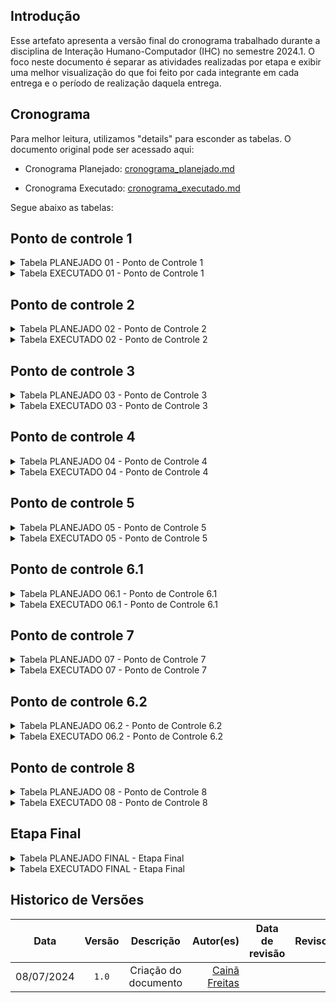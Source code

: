 ## Introdução

Esse artefato apresenta a versão final do cronograma trabalhado durante a disciplina de Interação Humano-Computador (IHC) no semestre 2024.1. O foco neste documento é separar as atividades realizadas por etapa e exibir uma melhor visualização do que foi feito por cada integrante em cada entrega e o período de realização daquela entrega.

## Cronograma

Para melhor leitura, utilizamos "details" para esconder as tabelas. O documento original pode ser acessado aqui:

- Cronograma Planejado: [cronograma_planejado.md](../planejamento/cronograma_planejado.md)

- Cronograma Executado: [cronograma_executado.md](../planejamento/cronograma_executado.md)

Segue abaixo as tabelas:

## Ponto de controle 1

<details>

<summary> Tabela PLANEJADO 01 - Ponto de Controle 1 </summary>

 

| Atividade                 | Período de desenvolvimento |                            Responsável                            | Revisão  |          Revisores          |
| ------------------------------------------ | :-----------------------------------------: | :--------------------------------------------------------------------------------: | :-----------------------: | :------------------------------------------: |
| Planejamento do Projeto - Cronograma       |        02/04/2024 - 04/04/2024/2024         |                    [Pedro Lucas](https://github.com/lucasdray)                     |        04/04/2024         | [Lucas Meireles](https://github.com/Katuner) |
| Heatmap de disponibilidade dos integrantes |                 20/03/2024                  |                    [Pedro Lucas](https://github.com/lucasdray)                     |        02/04/2024         |     [Joyce](https://github.com/joycejdm)     |
| Sites Avaliados                            |           21/03/2024 - 29/03/2024           |    [Augusto](https://github.com/Augcamp) , [Cainã](https://github.com/freitasc)    |        29/03/2024         | [Pedro Lucas](https://github.com/lucasdray)  |
| Criação do Git Pages                       |                 27/03/2024                  |                    [Pedro Lucas](https://github.com/lucasdray)                     |        30/03/2024         |    [Augusto](https://github.com/Augcamp)     |
| Seleção do site                            |           02/04/2024 - 05/04/2024           |                    [Lucas Heler](https://github.com/Akaeboshi)                     |        05/04/2024         |     [Joyce](https://github.com/joycejdm)     |
| Ferramentas do projeto                     |           02/04/2024 - 05/04/2024           |                    [Lucas Meireles](https://github.com/Katuner)                    |        05/04/2024         | [Pedro Lucas](https://github.com/lucasdray)  |
| Processos de Design                        |           02/04/2024 - 05/04/2024           | [Lucas Meireles](https://github.com/Katuner), [Cainã](https://github.com/freitasc) |        05/04/2024         |    [Augusto](https://github.com/Augcamp)     |
| Atualização Git Pages                      |           05/04/2024 - 06/04/2024           |                    [Pedro Lucas](https://github.com/lucasdray)                     |        06/04/2024         |     [Cainã](https://github.com/freitasc)     |
| Gravação da apresentação                   |                 06/04/2024                  |                    [Lucas Heler](https://github.com/Akaeboshi)                     |        06/04/2024         |     [Cainã](https://github.com/freitasc)     |
| Edição da Gravação                         |           06/04/2024 - 07/04/2024           |                        [Joyce](https://github.com/joycejdm)                        |  06/04/2024 - 07/04/2024  | [Lucas Meireles](https://github.com/Katuner) |
| Cronograma Executado                       |                 06/04/2024                  |                    [Pedro Lucas](https://github.com/lucasdray)                     |        06/04/2024         | [Lucas Meireles](https://github.com/Katuner) |

Fonte: DOURADO, Pedro Lucas. 2024.



</details>

<details>

<summary> Tabela EXECUTADO 01 - Ponto de Controle 1 </summary>



| Atividade         | Período de desenvolvimento |                                                                                       Responsável                                                                                       | Revisão  |                                               Revisores                                               |
| ------------------------------------------ | :--------------------------------------------------: | :---------------------------------------------------------------------------------------------------------------------------------------------------------------------------------------------------------------: | :--------------------------------: | :-----------------------------------------------------------------------------------------------------------------------------: |
| Planejamento do Projeto - Cronograma       |               02/04/2024 - 04/04/2024               |                                                                                     [Pedro Lucas](https://github.com/lucasdray)                                                                                     |             07/04/2024             |                                            [Lucas Meireles](https://github.com/Katuner)                                            |
| Heatmap de disponibilidade dos integrantes |                      20/03/2024                      |                                                                                     [Pedro Lucas](https://github.com/lucasdray)                                                                                     |             07/04/2024             |                     [Augusto Duarte](https://github.com/Augcamp), [Cainã Valença](https://github.com/freitasc)                     |
| Sites Avaliados                            |                      05/04/2024                      |                                                                                     [Augusto Duarte](https://github.com/Augcamp)                                                                                     |             05/04/2024             |                                            [Pedro Lucas](https://github.com/lucasdray)                                            |
| Criação do Git Pages                     |                      27/03/2024                      |                                                                                     [Pedro Lucas](https://github.com/lucasdray)                                                                                     |             07/05/2024             |                                            [Augusto Duarte](https://github.com/Augcamp)                                            |
| Seleção do site                          |                      02/04/2024                      |                                                                                     [Lucas Heler](https://github.com/Akaeboshi)                                                                                     |             07/04/2024             |                                            [Pedro Lucas](https://github.com/lucasdray)                                            |
| Ferramentas do projeto                     |                      05/04/2024                      |                                                                                     [Lucas Meireles](https://github.com/Katuner)                                                                                     |             05/04/2024             |                                            [Pedro Lucas](https://github.com/lucasdray)                                            |
| Processos de Design                        |                      07/04/2024                      |                                                                                     [Lucas Meireles](https://github.com/Katuner)                                                                                     |             05/04/2024             |                                            [Lucas Heler](https://github.com/Akaeboshi)                                            |
| Atualização Git Pages                    |               27/03/2024 - 07/04/2024               |                                           [Augusto Duarte](https://github.com/Augcamp),[Lucas Meireles](https://github.com/Katuner),[Pedro Lucas](https://github.com/lucasdray)                                           |       05/04/2024, 07/04/2024       |                      [Pedro Lucas](https://github.com/lucasdray), [Cainã Valença](https://github.com/freitasc)                      |
| Gravação da apresentação               |                      07/04/2024                      | [Augusto Duarte](https://github.com/Augcamp), [Cainã Valença](https://github.com/freitasc), [Joyce Dionizio](https://github.com/jdm), [Lucas Heler](https://github.com/Akaeboshi), [Pedro Lucas](https://github.com/lucasdray) |             07/04/2024             |                                              [Joyce Dionizio](https://github.com/jdm)                                              |
| Edição da Gravação                     |                      07/04/2024                      |                                                                 [Joyce Dionizio](https://github.com/jdm), [Lucas Meireles](https://github.com/Katuner)                                                                 |             08/04/2024             |                                            [Lucas Meireles](https://github.com/Katuner)                                            |
| Cronograma Executado                       |               04/04/2024 - 07/04/2024               |                                                               [Pedro Lucas](https://github.com/lucasdray), [Cainã Valença](https://github.com/freitasc)                                                               |             07/04/2024             | [Augusto Duarte](https://github.com/Augcamp), [Joyce Dionizio](https://github.com/joycejdm), [Pedro Lucas](https://github.com/lucasdray) |

Fonte: DOURADO, Pedro Lucas. 2024.



</details>

## Ponto de controle 2

<details>

<summary> Tabela PLANEJADO 02 - Ponto de Controle 2 </summary>



| Atividade                      | Período de desenvolvimento |                                Responsável                                | Revisão  |          Revisores          |
| ----------------------------------------------- | :-----------------------------------------: | :----------------------------------------------------------------------------------------: | :-----------------------: | :------------------------------------------: |
| Correção dos artefatos Ponto de Controle 1      |           09/04/2024 - 10/04/2024           |                        [Pedro Lucas](https://github.com/lucasdray)                         |        10/04/2024         | [Lucas Meireles](https://github.com/Katuner) |
| Criação do perfil do Usuário                    |           11/04/2024 - 06/05/2024           |     [Joyce](https://github.com/joycejdm) e [Pedro Lucas](https://github.com/lucasdray)     |        06/05/2024         | [Lucas Heler](https://github.com/Akaeboshi)  |
| Aspectos Éticos de Pesquisas Envolvendo Pessoas |           11/04/2024 - 06/05/2024           | [Lucas Meireles](https://github.com/Katuner) e [Lucas Heler](https://github.com/Akaeboshi) |        06/05/2024         |     [Cainã](https://github.com/freitasc)     |
| Análise de Tarefas                              |           11/04/2024 - 06/05/2024           |        [Augusto](https://github.com/Augcamp) e [Cainã](https://github.com/freitasc)        |        06/05/2024         |     [Joyce](https://github.com/joycejdm)     |
| Atualização Gitpages                            |           18/04/2024 - 06/05/2024           |                        [Pedro Lucas](https://github.com/lucasdray)                         |        06/05/2024         |    [Augusto](https://github.com/Augcamp)     |
| Gravação da apresentação                        |           20/04/2024 - 06/05/2024           |                        [Lucas Heler](https://github.com/Akaeboshi)                         |        06/05/2024         | [Pedro Lucas](https://github.com/lucasdray)  |
| Edição da gravação                              |           05/05/2024 - 06/05/2024           |                            [Joyce](https://github.com/joycejdm)                            |        06/05/2024         |    [Augusto](https://github.com/Augcamp)     |
| Cronograma Executado                            |                 06/05/2024                  |                        [Pedro Lucas](https://github.com/lucasdray)                         |        06/05/2024         | [Lucas Heler](https://github.com/Akaeboshi)  |


Fonte: DOURADO, Pedro Lucas. 2024.



</details>

<details>

<summary> Tabela EXECUTADO 02 - Ponto de Controle 2 </summary>



| Atividade              | Período de desenvolvimento |                                                                                                           Responsável                                                                                                           | Revisão  |                                                                                       Revisores                                                                                       |
| ------------------------------------------------ | :--------------------------------------------------: | :--------------------------------------------------------------------------------------------------------------------------------------------------------------------------------------------------------------------------------------------------------: | :--------------------------------: | :------------------------------------------------------------------------------------------------------------------------------------------------------------------------------------------------------------: |
| Correção dos artefatos Ponto de Controle 1     |               09/04/2024 - 10/04/2024               |                                                                                        [Pedro Lucas](https://github.com/lucasdray), [Joyce](https://github.com/joycejdm)                                                                                        |             06/05/2024             |                                                                                   [Lucas Meireles](https://github.com/Katuner)                                                                                   |
| Criação do perfil do Usuário                  |               20/04/2024 - 06/05/2024               |                                                                                        [Joyce](https://github.com/joycejdm)  [Pedro Lucas](https://github.com/lucasdray)                                                                                        |             06/05/2024             |                                                                  [Augusto](https://github.com/Augcamp), [Pedro Lucas](https://github.com/lucasdray)                                                                  |
| Criação das personas                           |                      06/05/2024                      |                      [Augusto](https://github.com/Augcamp), [Cainã Valença](https://github.com/freitasc), [Joyce Dionizio](https://github.com/joycejdm), [Lucas Meireles](https://github.com/Katuner), [Pedro Lucas](https://github.com/lucasdray)                      |             06/05/2024             |                                                                                    [Pedro Lucas](https://github.com/lucasdray)                                                                                    |
| Criação dos cenários                          |                      06/05/2024                      |                     [Augusto](https://github.com/Augcamp), [Cainã Valença](https://github.com/freitasc), [Joyce Dionizio](https://github.com/joycejdm),  [Lucas Meireles](https://github.com/Katuner), [Pedro Lucas](https://github.com/lucasdray)                     |             06/05/2024             |                                                                  [Augusto](https://github.com/Augcamp), [Pedro Lucas](https://github.com/lucasdray)                                                                  |
| Aspectos Éticos de Pesquisas Envolvendo Pessoas |                      06/05/2024                      |                                                                                    [Lucas Meireles](https://github.com/Katuner) e [Lucas Heler](https://github.com/Akaeboshi)                                                                                    |             06/05/2024             |                                                             [Cainã Valença](https://github.com/freitasc), [Pedro Lucas](https://github.com/lucasdray)                                                             |
| Análise de Tarefas                              |                      06/05/2024                      | [Augusto](https://github.com/Augcamp), [Cainã Valença](https://github.com/freitasc), [Joyce Dionizio](https://github.com/joycejdm), [Lucas Heler](https://github.com/Akaeboshi), [Lucas Meireles](https://github.com/Katuner), [Pedro Lucas](https://github.com/lucasdray) |             06/05/2024             |                                         [Lucas Heler](https://github.com/Akaeboshi), [Lucas Meireles](https://github.com/Katuner), [Pedro Lucas](https://github.com/lucasdray)                                         |
| Atualização Gitpages                           |                      06/05/2024                      | [Augusto](https://github.com/Augcamp), [Cainã Valença](https://github.com/freitasc), [Joyce Dionizio](https://github.com/joycejdm), [Lucas Heler](https://github.com/Akaeboshi), [Lucas Meireles](https://github.com/Katuner), [Pedro Lucas](https://github.com/lucasdray) |             06/05/2024             | [Augusto](https://github.com/Augcamp), [Cainã Valença](https://github.com/freitasc), [Lucas Heler](https://github.com/Akaeboshi), [Lucas Meireles](https://github.com/Katuner), [Pedro Lucas](https://github.com/lucasdray) |
| Gravação da apresentação                     |                      06/05/2024                      | [Augusto](https://github.com/Augcamp), [Cainã Valença](https://github.com/freitasc), [Joyce Dionizio](https://github.com/joycejdm), [Lucas Heler](https://github.com/Akaeboshi), [Lucas Meireles](https://github.com/Katuner), [Pedro Lucas](https://github.com/lucasdray) |             06/05/2024             |                                         [Lucas Heler](https://github.com/Akaeboshi), [Lucas Meireles](https://github.com/Katuner), [Pedro Lucas](https://github.com/lucasdray)                                         |
| Cronograma Executado                             |                      06/05/2024                      |                                                                                    [Pedro Lucas](https://github.com/lucasdray), [Lucas Meireles](https://github.com/Katuner)                                                                                    |             06/05/2024             |                                                                                    [Pedro Lucas](https://github.com/lucasdray)                                                                                    |

Fonte: DOURADO, Pedro Lucas. 2024.



</details>

## Ponto de controle 3

<details>

<summary> Tabela PLANEJADO 03 - Ponto de Controle 3 </summary>



| Atividade                   | Período de desenvolvimento |                                                                                                  Responsável                                                                                                  | Revisão  |          Revisores          |
| -------------------------------------------- | :-----------------------------------------: | :----------------------------------------------------------------------------------------------------------------------------------------------------------------------------------------------------------------------------: | :-----------------------: | :------------------------------------------: |
| Correção dos artefatos Ponto de Controle 2   |           07/05/2024 - 08/05/2024           |                                                                                          [Pedro Lucas](https://github.com/lucasdray)                                                                                           |        08/05/2024         |    [Augusto](https://github.com/Augcamp)     |
| Princípios Gerais de Projeto                 |           07/05/2024 - 10/05/2024           |                                                                       [Joyce](https://github.com/joycejdm) e [Pedro Lucas](https://github.com/lucasdray)                                                                       |        11/05/2024         | [Lucas Meireles](https://github.com/Katuner) |
| Metas de usabilidade                         |           07/05/2024 - 10/05/2024           |                                                                   [Lucas Meireles](https://github.com/Katuner) e [Lucas Heler](https://github.com/Akaeboshi)                                                                   |        11/05/2024         |     [Cainã](https://github.com/freitasc)     |
| Guia de Estilo                               |           07/05/2024 - 10/05/2024           |                                                                          [Augusto](https://github.com/Augcamp) e [Cainã](https://github.com/freitasc)                                                                          |        11/05/2024         |     [Joyce](https://github.com/joycejdm)     |
| Características da plataforma para o projeto |           07/05/2024 - 10/05/2024           |                                                                          [Augusto](https://github.com/Augcamp) e [Cainã](https://github.com/freitasc)                                                                          |        11/05/2024         | [Pedro Lucas](https://github.com/lucasdray)  |
| Atualização Gitpages                         |           07/05/2024 - 10/05/2024           | [Augusto Duarte](https://github.com/Augcamp), [Cainã Valença](https://github.com/freitasc), [Joyce Dionizio](https://github.com/jdm), [Lucas Heler](https://github.com/Akaeboshi), [Pedro Lucas](https://github.com/lucasdray) |        11/05/2024         | [Lucas Heler](https://github.com/Akaeboshi)  |
| Gravação da apresentação                     |                 11/05/2024                  | [Augusto Duarte](https://github.com/Augcamp), [Cainã Valença](https://github.com/freitasc), [Joyce Dionizio](https://github.com/jdm), [Lucas Heler](https://github.com/Akaeboshi), [Pedro Lucas](https://github.com/lucasdray) |        11/05/2024         |    [Augusto](https://github.com/Augcamp)     |
| Edição da gravação                           |           11/05/2024 - 12/05/2024           |                                                                                              [Joyce](https://github.com/joycejdm)                                                                                              |        12/05/2024         | [Lucas Meireles](https://github.com/Katuner) |
| Cronograma Executado                         |                 11/05/2024                  |                                                                                          [Pedro Lucas](https://github.com/lucasdray)                                                                                           |        11/05/2024         |     [Joyce](https://github.com/joycejdm)     |

Fonte: DOURADO, Pedro Lucas. 2024.



</details>

<details>

<summary> Tabela EXECUTADO 03 - Ponto de Controle 3 </summary>



| Atividade           | Período de desenvolvimento |                                                                                                           Responsável                                                                                                           | Revisão  |                                                                                                             Revisores                                                                                                             |
| --------------------------------------------- | :--------------------------------------------------: | :--------------------------------------------------------------------------------------------------------------------------------------------------------------------------------------------------------------------------------------------------------: | :--------------------------------: | :--------------------------------------------------------------------------------------------------------------------------------------------------------------------------------------------------------------------------------------------------------: |
| Correção dos artefatos Ponto de Controle 2  |               09/05/2024 - 11/05/2024               |                                                                                      [Lucas Meireles](https://github.com/Katuner) e  [Cainã](https://github.com/freitasc)                                                                                      |             13/05/2024             |                                                                                                          [Pedro Lucas](https://github.com/lucasdray)                                                                                                          |
| Princípios Gerais de Projeto                 |                      11/05/2024                      |                                                                                                         [Lucas Meireles](https://github.com/Katuner)                                                                                                         |             13/05/2024             |                                                                                                             [Augusto](https://github.com/Augcamp)                                                                                                             |
| Metas de usabilidade                          |                      11/05/2024                      |                                                                                       [Lucas Meireles](https://github.com/Katuner) e [Joyce](https://github.com/joycejdm)                                                                                       |             13/05/2024             |                                                                                                             [Augusto](https://github.com/Augcamp)                                                                                                             |
| Guia de Estilo                                |               10/05/2024 - 12/05/2024               |                                                                                    [Lucas Heler](https://github.com/Akaeboshi)  e [Pedro Lucas](https://github.com/lucasdray)                                                                                    |             12/05/2024             |                                                                                                          [Pedro Lucas](https://github.com/lucasdray)                                                                                                          |
| Características da plataforma para o projeto |                      13/05/2024                      |                                                                                                             [Cainã](https://github.com/freitasc)                                                                                                             |             13/05/2024             | [Augusto](https://github.com/Augcamp), [Cainã Valença](https://github.com/freitasc), [Joyce Dionizio](https://github.com/joycejdm), [Lucas Heler](https://github.com/Akaeboshi), [Lucas Meireles](https://github.com/Katuner), [Pedro Lucas](https://github.com/lucasdray) |
| Atualização Gitpages                        |               09/05/2024 - 13/05/2024               | [Augusto](https://github.com/Augcamp), [Cainã Valença](https://github.com/freitasc), [Joyce Dionizio](https://github.com/joycejdm), [Lucas Heler](https://github.com/Akaeboshi), [Lucas Meireles](https://github.com/Katuner), [Pedro Lucas](https://github.com/lucasdray) |      11/05/2024 - 13/05/2024      |                                                                                       [Augusto](https://github.com/Augcamp),  [Pedro Lucas](https://github.com/lucasdray)                                                                                       |
| Gravação da apresentação                  |                      13/05/2024                      |                       [Augusto](https://github.com/Augcamp), [Cainã Valença](https://github.com/freitasc), [Lucas Heler](https://github.com/Akaeboshi), [Lucas Meireles](https://github.com/Katuner), [Pedro Lucas](https://github.com/lucasdray)                       |             13/05/2024             |                       [Augusto](https://github.com/Augcamp), [Cainã Valença](https://github.com/freitasc), [Lucas Heler](https://github.com/Akaeboshi), [Lucas Meireles](https://github.com/Katuner), [Pedro Lucas](https://github.com/lucasdray)                       |
| Cronograma Executado                          |               09/05/2024 - 13/05/2024               |                                                                                    [Lucas Meireles](https://github.com/Katuner), [Pedro Lucas](https://github.com/lucasdray)                                                                                    |      12/05/2024 - 13/05/2024      |                                                                                                          [Pedro Lucas](https://github.com/lucasdray)                                                                                                          |

Fonte: MEIRELES, Lucas Oliveira. 2024.



</details>

## Ponto de controle 4

<details>

<summary> Tabela PLANEJADO 04 - Ponto de Controle 4 </summary>



| Atividade                                              | Período de desenvolvimento |                                                                                                  Responsável                                                                                                  | Revisão  |          Revisores          |
| ----------------------------------------------------------------------- | :-----------------------------------------: | :----------------------------------------------------------------------------------------------------------------------------------------------------------------------------------------------------------------------------: | :-----------------------: | :------------------------------------------: |
| Correção dos artefatos Ponto de Controle 3                              |           14/05/2024 - 15/05/2024           |                                                                                          [Pedro Lucas](https://github.com/lucasdray)                                                                                           |        15/05/2024         |     [Cainã](https://github.com/freitasc)     |
| Planejamento da Avaliação do Storyboard e Análise de tarefas            |          15/05/2024   - 20/05/2024          |                                                                   [Lucas Meireles](https://github.com/Katuner), [Lucas Heler](https://github.com/Akaeboshi)                                                                    |        20/05/2024         |     [Joyce](https://github.com/joycejdm)     |
| Planejamento do relato dos resultados da avaliação do Storyboard        |          15/05/2024   - 20/05/2024          |                                                                          [Augusto](https://github.com/Augcamp), [Joyce](https://github.com/joycejdm)                                                                           |        20/05/2024         | [Pedro Lucas](https://github.com/lucasdray)  |
| Planejamento do relato dos resultados da avaliação do Análise de tarefa |          15/05/2024   - 20/05/2024          |                                                                       [Pedro Lucas](https://github.com/lucasdray), [Cainã](https://github.com/freitasc)                                                                        |        20/05/2024         | [Lucas Heler](https://github.com/Akaeboshi)  |
| Atualização Gitpages                                                    |           14/05/2024 - 20/05/2024           | [Augusto Duarte](https://github.com/Augcamp), [Cainã Valença](https://github.com/freitasc), [Joyce Dionizio](https://github.com/jdm), [Lucas Heler](https://github.com/Akaeboshi), [Pedro Lucas](https://github.com/lucasdray) |        20/05/2024         |     [Cainã](https://github.com/freitasc)     |
| Gravação da apresentação                                                |          20/05/2024  - 21/05/2024           | [Augusto Duarte](https://github.com/Augcamp), [Cainã Valença](https://github.com/freitasc), [Joyce Dionizio](https://github.com/jdm), [Lucas Heler](https://github.com/Akaeboshi), [Pedro Lucas](https://github.com/lucasdray) |        21/05/2024         |    [Augusto](https://github.com/Augcamp)     |
| Edição da gravação                                                      |           20/05/2024 - 21/05/2024           |                                                                                              [Joyce](https://github.com/joycejdm)                                                                                              |        21/05/2024         | [Lucas Meireles](https://github.com/Katuner) |
| Cronograma Executado                                                    |                 20/05/2024                  |                                                                                          [Pedro Lucas](https://github.com/lucasdray)                                                                                           |        20/05/2024         |    [Augusto](https://github.com/Augcamp)     |

Fonte: DOURADO, Pedro Lucas. 2024.



</details>

<details>

<summary> Tabela EXECUTADO 04 - Ponto de Controle 4 </summary>



| Atividade                                         | Período de desenvolvimento |                                                                  Responsável                                                                  | Revisão  |    Revisores    |
| -------------------------------------------------------------------------- | :--------------------------------------------------: | :---------------------------------------------------------------------------------------------------------------------------------------------------------------------: | :--------------------------------: | :---------------------------------------: |
| Planejamento da Avaliação do Storyboard e Análise de tarefas            |                      22/05/2024                      |                                                                [Lucas Meireles](https://github.com/Katuner)                                                                |             22/05/2024             |     [Joyce](https://github.com/joycejdm)     |
| Planejamento do relato dos resultados da avaliação do Storyboard         |                      22/05/2024                      |                                                                [Lucas Meireles](https://github.com/Katuner)                                                                |             22/05/2024             |    [Cainã](https://github.com/freitasc)    |
| Planejamento do relato dos resultados da avaliação do Análise de tarefa |                      22/05/2024                      |                                                                   [Cainã](https://github.com/freitasc)                                                                   |             22/05/2024             | [Lucas Meireles](https://github.com/Katuner) |
| Atualização Gitpages                                                     |               14/05/2024 - 22/05/2024               | [Augusto Duarte](https://github.com/Augcamp), [Cainã Valença](https://github.com/freitasc), [Joyce Dionizio](https://github.com/jdm), [Lucas Heler](https://github.com/Akaeboshi) |             22/05/2024             |    [Cainã](https://github.com/freitasc)    |
| Gravação da apresentação                                               |                      22/05/2024                      | [Augusto Duarte](https://github.com/Augcamp), [Cainã Valença](https://github.com/freitasc), [Joyce Dionizio](https://github.com/jdm), [Lucas Heler](https://github.com/Akaeboshi) |             22/05/2024             |    [Augusto](https://github.com/Augcamp)    |
| Edição da gravação                                                     |                      22/05/2024                      |                                                                    [Joyce](https://github.com/joycejdm)                                                                    |             22/05/2024             | [Lucas Meireles](https://github.com/Katuner) |
| Cronograma Executado                                                       |                      22/05/2024                      |                                                                   [Cainã](https://github.com/freitasc)                                                                   |             22/05/2024             |    [Augusto](https://github.com/Augcamp)    |

Fonte: FREITAS, Cainã. 2024.



</details>

## Ponto de controle 5

<details>

<summary> Tabela PLANEJADO 05 - Ponto de Controle 5 </summary>



| Atividade                                               | Período de desenvolvimento |                                                                                                  Responsável                                                                                                  | Revisão  |          Revisores          |
| ------------------------------------------------------------------------ | :-----------------------------------------: | :----------------------------------------------------------------------------------------------------------------------------------------------------------------------------------------------------------------------------: | :-----------------------: | :------------------------------------------: |
| Correção dos artefatos Ponto de Controle 4                               |           23/05/2024 - 24/05/2024           |                                                                                          [Pedro Lucas](https://github.com/lucasdray)                                                                                           |        24/05/2024         | [Lucas Meireles](https://github.com/Katuner) |
| Relato dos resultados do Story Board e da Análise de tarefas,            |           24/05/2024 - 31/05/2024           |                                                                       [Pedro Lucas](https://github.com/lucasdray), [Joyce](https://github.com/joycejdm)                                                                        |        31/05/2024         | [Lucas Heler](https://github.com/Akaeboshi)  |
| Planejamento da Avaliação do Protótipo de Papel                          |           24/05/2024 - 31/05/2024           |                                                                   [Lucas Heler](https://github.com/Akaeboshi), [Lucas Meireles](https://github.com/Katuner)                                                                    |        31/05/2024         |     [Cainã](https://github.com/freitasc)     |
| Planejamento do relato dos resultados da avaliação do Protótipo de Papel |           24/05/2024 - 31/05/2024           |                                                                          [Augusto](https://github.com/Augcamp), [Cainã](https://github.com/freitasc)                                                                           |        31/05/2024         |     [Joyce](https://github.com/joycejdm)     |
| Atualização Gitpages                                                     |           23/05/2024 - 31/05/2024           | [Augusto Duarte](https://github.com/Augcamp), [Cainã Valença](https://github.com/freitasc), [Joyce Dionizio](https://github.com/jdm), [Lucas Heler](https://github.com/Akaeboshi), [Pedro Lucas](https://github.com/lucasdray) |        31/05/2024         | [Lucas Meireles](https://github.com/Katuner) |
| Gravação da apresentação                                                 |                 01/06/2024                  | [Augusto Duarte](https://github.com/Augcamp), [Cainã Valença](https://github.com/freitasc), [Joyce Dionizio](https://github.com/jdm), [Lucas Heler](https://github.com/Akaeboshi), [Pedro Lucas](https://github.com/lucasdray) |        31/05/2024         | [Pedro Lucas](https://github.com/lucasdray)  |
| Edição da gravação                                                       |          01/06/2024  - 02/06/2024           |                                                                                              [Joyce](https://github.com/joycejdm)                                                                                              |        02/06/2024         | [Lucas Heler](https://github.com/Akaeboshi)  |
| Cronograma Executado                                                     |                 01/06/2024                  |                                                                                          [Pedro Lucas](https://github.com/lucasdray)                                                                                           |        01/06/2024         |     [Cainã](https://github.com/freitasc)     |

Fonte: DOURADO, Pedro Lucas. 2024.



</details>

<details>

<summary> Tabela EXECUTADO 05 - Ponto de Controle 5 </summary>



| Atividade                           | Período de desenvolvimento |                                                                                      Responsável                                                                                      | Revisão  |    Revisores    |
| ------------------------------------------------------------ | :--------------------------------------------------: | :--------------------------------------------------------------------------------------------------------------------------------------------------------------------------------------------------------------: | :--------------------------------: | :---------------------------------------: |
| Correção dos artefatos Ponto de Controle 3                 |                      03/06/2024                      |                                                                                     [Pedro Lucas](https://github.com/lucasdray)                                                                                     |             03/06/2024             | [Lucas Meireles](https://github.com/Katuner) |
| Planejamento da Avaliação de Protótipo de Papel           |              03/06/2024   - 03/06/2024              |                                                              [Lucas Meireles](https://github.com/Katuner), [Cainã Valença](https://github.com/freitasc)                                                              |                                    | [Lucas Meireles](https://github.com/Katuner) |
| Planejamento do relato dos resultados do Protótipo de Papel |               03/06/2024  - 03/06/2024               |                                                                                   [Cainã Valença](https://github.com/freitasc)                                                                                   |             03/06/2024             | [Lucas Meireles](https://github.com/Katuner) |
| Relato dos resultados da avaliação do Storyboard           |               03/06/2024 - 03/06/2024               |                                                            [Lucas Meireles](https://github.com/Katuner)  e  [Cainã Valença](https://github.com/freitasc)                                                            |                                    |                                          |
| Relato dos resultados da avaliação da Análise de tarefa   |               03/06/2024 - 03/06/2024               |                                                                                   [Cainã Valença](https://github.com/freitasc)                                                                                   |                                    |                                          |
| Atualização Gitpages                                       |               03/06/2024 - 03/06/2024               |                                                                                                                                                                                                                  |                                    |                                          |
| Gravação da apresentação                                 |                      03/06/2024                      | [Augusto](https://github.com/Augcamp), [Cainã Valença](https://github.com/freitasc), [Joyce Dionizio](https://github.com/joycejdm), [Lucas Meireles](https://github.com/Katuner), [Pedro Lucas](https://github.com/lucasdray) |                                    |                                          |
| Cronograma Executado                                         |                      03/06/2024                      |                                                              [Pedro Lucas](https://github.com/lucasdray) e   [Lucas Meireles](https://github.com/Katuner)                                                              |                                    |                                          |

Fonte: DOURADO, Pedro Lucas. 2024.



</details>

## Ponto de controle 6.1

<details>

<summary> Tabela PLANEJADO 06.1 - Ponto de Controle 6.1 </summary>



| Atividade                 | Período de desenvolvimento |                                                                                                  Responsável                                                                                                  | Revisão  |          Revisores          |
| ------------------------------------------ | :-----------------------------------------: | :----------------------------------------------------------------------------------------------------------------------------------------------------------------------------------------------------------------------------: | :-----------------------: | :------------------------------------------: |
| Correção dos artefatos Ponto de Controle 5 |           04/06/2024 - 05/06/2024           |                                                                                          [Pedro Lucas](https://github.com/lucasdray)                                                                                           |        05/06/2024         |     [Joyce](https://github.com/joycejdm)     |
| Verificação dos Artefatos Etapa 1          |          05/06/2024  - 10/06/2024           |                                                                                          [Pedro Lucas](https://github.com/lucasdray)                                                                                           |        10/06/2024         |    [Augusto](https://github.com/Augcamp)     |
| Verificação dos Artefatos Etapa 2          |          05/06/2024  - 10/06/2024           |                                                                                              [Joyce](https://github.com/joycejdm)                                                                                              |        10/06/2024         | [Lucas Heler](https://github.com/Akaeboshi)  |
| Verificação dos Artefatos Etapa 3          |          05/06/2024  - 10/06/2024           |                                                                   [Lucas Heler](https://github.com/Akaeboshi) e [Lucas Meireles](https://github.com/Katuner)                                                                   |        10/06/2024         |     [Cainã](https://github.com/freitasc)     |
| Verificação dos Artefatos Etapa 4          |          05/06/2024  - 10/06/2024           |                                                                                              [Cainã](https://github.com/freitasc)                                                                                              |        10/06/2024         |     [Joyce](https://github.com/joycejdm)     |
| Verificação dos Artefatos Etapa 5          |          05/06/2024  - 10/06/2024           |                                                                                             [Augusto](https://github.com/Augcamp)                                                                                              |        10/06/2024         | [Lucas Meireles](https://github.com/Katuner) |
| Atualizar GitPages                         |          04/06/2024  - 11/06/2024           | [Augusto Duarte](https://github.com/Augcamp), [Cainã Valença](https://github.com/freitasc), [Joyce Dionizio](https://github.com/jdm), [Lucas Heler](https://github.com/Akaeboshi), [Pedro Lucas](https://github.com/lucasdray) |        10/06/2024         |     [Joyce](https://github.com/joycejdm)     |
| Gravação da apresentação                   |                 11/06/2024                  | [Augusto Duarte](https://github.com/Augcamp), [Cainã Valença](https://github.com/freitasc), [Joyce Dionizio](https://github.com/jdm), [Lucas Heler](https://github.com/Akaeboshi), [Pedro Lucas](https://github.com/lucasdray) |        11/06/2024         |     [Cainã](https://github.com/freitasc)     |
| Edição da gravação                         |                 11/06/2024                  |                                                                                              [Joyce](https://github.com/joycejdm)                                                                                              |        11/06/2024         | [Lucas Heler](https://github.com/Akaeboshi)  |
| Cronograma Executado                       |                 11/06/2024                  |                                                                                          [Pedro Lucas](https://github.com/lucasdray)                                                                                           |        11/06/2024         |     [Cainã](https://github.com/freitasc)     |

Fonte: DOURADO, Pedro Lucas. 2024.



</details>

<details>

<summary> Tabela EXECUTADO 06.1 - Ponto de Controle 6.1 </summary>



| Atividade           | Período de desenvolvimento |                                                                                        Responsável                                                                                        | Revisão  |                                                                                         Revisores                                                                                         |
| -------------------------------------------- | :--------------------------------------------------: | :-----------------------------------------------------------------------------------------------------------------------------------------------------------------------------------------------------------------: | :--------------------------------: | :-----------------------------------------------------------------------------------------------------------------------------------------------------------------------------------------------------------------: |
| Correção dos artefatos Ponto de Controle 2 |               06/06/2024 - 08/06/2024               |                                                                                      [Pedro Lucas](https://github.com/lucasdray)                                                                                      |             11/06/2024             |                                                                                      [Augusto Duarte](https://github.com/Augcamp)                                                                                      |
| Verificação dos Artefatos Etapa 2          |               09/06/2024  - 12/06/2024               |                                                                                      [Pedro Lucas](https://github.com/lucasdray)                                                                                      |      11/06/2024 - 12/06/2024      |                                                                  [Joyce Dionizio](https://github.com/jdm), [Lucas Meireles](https://github.com/Katuner)                                                                  |
| Verificação dos Artefatos Etapa 3          |               10/06/2024 - 12/06/2024               |                                                                [Joyce Dionizio](https://github.com/jdm) e    [Augusto Duarte](https://github.com/Augcamp)                                                                |             12/06/2024             |                                                                                      [Pedro Lucas](https://github.com/lucasdray)                                                                                      |
| Verificação dos Artefatos Etapa 4          |               11/06/2024 - 12/06/2024               |                                                                                     [Cainã Valença](https://github.com/freitasc)                                                                                     |             12/06/2024             |                                                                                      [Augusto Duarte](https://github.com/Augcamp)                                                                                      |
| Verificação dos Artefatos Etapa 5          |                      12/06/2024                      |                                                                                      [Lucas Meireles](https://github.com/Katuner)                                                                                      |             12/06/2024             |                                                               [Cainã Valença](https://github.com/freitasc)  e [Pedro Lucas](https://github.com/lucasdray)                                                               |
| Atualizar GitPages                           |               06/06/2024 - 12/06/2024               | [Augusto Duarte](https://github.com/Augcamp), [Cainã Valença](https://github.com/freitasc), [Joyce Dionizio](https://github.com/jdm), [Lucas Meireles](https://github.com/Katuner) e [Pedro Lucas](https://github.com/lucasdray) |             12/06/2024             | [Augusto Duarte](https://github.com/Augcamp), [Cainã Valença](https://github.com/freitasc), [Joyce Dionizio](https://github.com/jdm), [Lucas Meireles](https://github.com/Katuner) e [Pedro Lucas](https://github.com/lucasdray) |
| Gravação da apresentação                 |                      12/06/2024                      | [Augusto Duarte](https://github.com/Augcamp), [Cainã Valença](https://github.com/freitasc), [Joyce Dionizio](https://github.com/jdm), [Lucas Meireles](https://github.com/Katuner) e [Pedro Lucas](https://github.com/lucasdray) |             16/06/2024             |                                                                                      [Pedro Lucas](https://github.com/lucasdray)                                                                                      |
| Cronograma Executado                         |                      12/06/2024                      |                                                               [Pedro Lucas](https://github.com/lucasdray)   e [Lucas Meireles](https://github.com/Katuner)                                                               |             12/06/2024             |                                                                                     [Cainã Valença](https://github.com/freitasc)                                                                                     |

Fonte: DOURADO, Pedro Lucas. 2024. 



</details>

## Ponto de controle 7

<details>

<summary> Tabela PLANEJADO 07 - Ponto de Controle 7 </summary>



| Atividade                                                         | Período de desenvolvimento |                                                                                                  Responsável                                                                                                  | Revisão  |          Revisores          |
| ---------------------------------------------------------------------------------- | :-----------------------------------------: | :----------------------------------------------------------------------------------------------------------------------------------------------------------------------------------------------------------------------------: | :-----------------------: | :------------------------------------------: |
| Correção dos artefatos Ponto de Control 6.1                                        |           13/06/2024 - 14/06/2024           |                                                                                          [Pedro Lucas](https://github.com/lucasdray)                                                                                           |        17/06/2024         |    [Augusto](https://github.com/Augcamp)     |
| Relato dos resultados do Protótipo de Papel                                        |           14/06/2024 - 17/06/2024           |                                                                       [Pedro Lucas](https://github.com/lucasdray), [Joyce](https://github.com/joycejdm)                                                                        |        17/06/2024         | [Lucas Heler](https://github.com/Akaeboshi)  |
| Planejamento da Avaliação do protótipo de alta fidelidade                          |           14/06/2024 - 17/06/2024           |                                                                   [Lucas Heler](https://github.com/Akaeboshi), [Lucas Meireles](https://github.com/Katuner)                                                                    |        17/06/2024         |     [Joyce](https://github.com/joycejdm)     |
| Planejamento do relato dos resultados da avaliação do protótipo de alta fidelidade |           14/06/2024 - 17/06/2024           |                                                                          [Augusto](https://github.com/Augcamp), [Cainã](https://github.com/freitasc)                                                                           |        17/06/2024         | [Lucas Meireles](https://github.com/Katuner) |
| Atualização Git Pages                                                              |           13/06/2024 - 17/06/2024           | [Augusto Duarte](https://github.com/Augcamp), [Cainã Valença](https://github.com/freitasc), [Joyce Dionizio](https://github.com/jdm), [Lucas Heler](https://github.com/Akaeboshi), [Pedro Lucas](https://github.com/lucasdray) |        17/06/2024         |     [Cainã](https://github.com/freitasc)     |
| Gravação da apresentação                                                           |                 18/06/2024                  | [Augusto Duarte](https://github.com/Augcamp), [Cainã Valença](https://github.com/freitasc), [Joyce Dionizio](https://github.com/jdm), [Lucas Heler](https://github.com/Akaeboshi), [Pedro Lucas](https://github.com/lucasdray) |        18/06/2024         | [Pedro Lucas](https://github.com/lucasdray)  |
| Edição da apresentação                                                             |                 18/06/2024                  |                                                                                              [Joyce](https://github.com/joycejdm)                                                                                              |        18/06/2024         |    [Augusto](https://github.com/Augcamp)     |
| Cronograma Executado                                                               |                 18/06/2024                  |                                                                                          [Pedro Lucas](https://github.com/lucasdray)                                                                                           |        18/06/2024         | [Lucas Meireles](https://github.com/Katuner) |

Fonte: DOURADO, Pedro Lucas. 2024.



</details>

<details>

<summary> Tabela EXECUTADO 07 - Ponto de Controle 7 </summary>



| Atividade                                                    | Período de desenvolvimento |                                                                                        Responsável                                                                                        | Revisão  |                                                                                         Revisores                                                                                         |
| ------------------------------------------------------------------------------------- | :--------------------------------------------------: | :-----------------------------------------------------------------------------------------------------------------------------------------------------------------------------------------------------------------: | :--------------------------------: | :-----------------------------------------------------------------------------------------------------------------------------------------------------------------------------------------------------------------: |
| Relato dos resultados do Protótipo de Papel                                          |               17/06/2024 - 19/06/2024               |                                                                                      [Lucas Meireles](https://github.com/Katuner)                                                                                      |             19/06/2024             |                                                                                      [Pedro Lucas](https://github.com/lucasdray)                                                                                      |
| Planejamento da Avaliação do protótipo de alta fidelidade                          |                      19/06/2024                      |                                                                                      [Pedro Lucas](https://github.com/lucasdray)                                                                                      |             19/06/2024             |                                                                                      [Lucas Meireles](https://github.com/Katuner)                                                                                      |
| Planejamento do relato dos resultados da avaliação do protótipo de alta fidelidade |                      19/06/2024                      |                                                                                      [Lucas Meireles](https://github.com/Katuner)                                                                                      |             19/06/2024             |                                                                                     [Cainã Valença](https://github.com/freitasc)                                                                                     |
| Atualização Git Pages                                                               |                      19/06/2024                      | [Augusto Duarte](https://github.com/Augcamp), [Cainã Valença](https://github.com/freitasc), [Joyce Dionizio](https://github.com/jdm), [Lucas Meireles](https://github.com/Katuner) e [Pedro Lucas](https://github.com/lucasdray) |             19/06/2024             | [Augusto Duarte](https://github.com/Augcamp), [Cainã Valença](https://github.com/freitasc), [Joyce Dionizio](https://github.com/jdm), [Lucas Meireles](https://github.com/Katuner) e [Pedro Lucas](https://github.com/lucasdray) |
| Gravação da apresentação                                                          |                      19/06/2024                      | [Augusto Duarte](https://github.com/Augcamp), [Cainã Valença](https://github.com/freitasc), [Joyce Dionizio](https://github.com/jdm), [Lucas Meireles](https://github.com/Katuner) e [Pedro Lucas](https://github.com/lucasdray) |                                    |                                                                                                                                                                                                                    |
| Cronograma Executado                                                                  |                      19/06/2024                      |                                          [Pedro Lucas](https://github.com/lucasdray), [Lucas Meireles](https://github.com/Katuner) e [Cainã Valença](https://github.com/freitasc)                                          |                                    |                                                                                                                                                                                                                    |

Fonte: DOURADO, Pedro Lucas. 2024.



</details>

## Ponto de controle 6.2

<details>

<summary> Tabela PLANEJADO 06.2 - Ponto de Controle 6.2 </summary>



| Atividade                     | Período de desenvolvimento |                                                                                                  Responsável                                                                                                  | Revisão  |          Revisores          |
| ---------------------------------------------- | :-----------------------------------------: | :----------------------------------------------------------------------------------------------------------------------------------------------------------------------------------------------------------------------------: | :-----------------------: | :------------------------------------------: |
| Correção dos artefatos Ponto de Controle 7     |           20/06/2024 - 21/06/2024           |                                                                                          [Pedro Lucas](https://github.com/lucasdray)                                                                                           |        21/06/2024         | [Lucas Meireles](https://github.com/Katuner) |
| Relatar a verificação dos artefatos da Etapa 1 |           20/06/2024 - 22/06/2024           |                                                                                          [Pedro Lucas](https://github.com/lucasdray)                                                                                           |        22/06/2024         |     [Cainã](https://github.com/freitasc)     |
| Relatar a verificação dos artefatos da Etapa 2 |           20/06/2024 - 22/06/2024           |                                                                                             [Augusto](https://github.com/Augcamp)                                                                                              |        22/06/2024         |     [Cainã](https://github.com/freitasc)     |
| Relatar a verificação dos artefatos da Etapa 3 |           20/06/2024 - 22/06/2024           |                                                                                             [Augusto](https://github.com/Augcamp)                                                                                              |        22/06/2024         | [Pedro Lucas](https://github.com/lucasdray)  |
| Relatar a verificação dos artefatos da Etapa 4 |           20/06/2024 - 22/06/2024           |                                                                                              [Cainã](https://github.com/freitasc)                                                                                              |        22/06/2024         |     [Joyce](https://github.com/joycejdm)     |
| Relatar a verificação dos artefatos da Etapa 5 |           20/06/2024 - 22/06/2024           |                                                                                          [Lucas Meireles](https://github.com/Katuner)                                                                                          |        22/06/2024         | [Lucas Heler](https://github.com/Akaeboshi)  |
| Relatar a verificação dos artefatos da Etapa 6 |           20/06/2024 - 22/06/2024           |                                                                                          [Lucas Heler](https://github.com/Akaeboshi)                                                                                           |        22/06/2024         | [Lucas Meireles](https://github.com/Katuner) |
| Relatar a verificação dos artefatos da Etapa 7 |           20/06/2024 - 22/06/2024           |                                                                                              [Joyce](https://github.com/joycejdm)                                                                                              |        22/06/2024         |    [Augusto](https://github.com/Augcamp)     |
| Atualizar Git Pages                            |           20/06/2024 - 22/06/2024           | [Augusto Duarte](https://github.com/Augcamp), [Cainã Valença](https://github.com/freitasc), [Joyce Dionizio](https://github.com/jdm), [Lucas Heler](https://github.com/Akaeboshi), [Pedro Lucas](https://github.com/lucasdray) |        22/06/2024         |     [Cainã](https://github.com/freitasc)     |
| Gravação Apresentação                          |                 22/06/2024                  | [Augusto Duarte](https://github.com/Augcamp), [Cainã Valença](https://github.com/freitasc), [Joyce Dionizio](https://github.com/jdm), [Lucas Heler](https://github.com/Akaeboshi), [Pedro Lucas](https://github.com/lucasdray) |        22/06/2024         |    [Augusto](https://github.com/Augcamp)     |
| Edição Apresentação                            |                 22/06/2024                  |                                                                                              [Joyce](https://github.com/joycejdm)                                                                                              |        22/06/2024         | [Lucas Meireles](https://github.com/Katuner) |
| Cronograma Executado                           |                 22/06/2024                  |                                                                                          [Pedro Lucas](https://github.com/lucasdray)                                                                                           |        22/06/2024         |     [Joyce](https://github.com/joycejdm)     |

Fonte: DOURADO, Pedro Lucas. 2024.



</details>

<details>

<summary> Tabela EXECUTADO 06.2 - Ponto de Controle 6.2 </summary>



| Atividade  | Período de desenvolvimento |                                                                                       Responsável                                                                                       | Revisão  |                         Revisores                         |
| ----------------------------------- | :--------------------------------------------------: | :----------------------------------------------------------------------------------------------------------------------------------------------------------------------------------------------------------------: | :--------------------------------: | :---------------------------------------------------------------------------------: |
| Desenvolver lista da Etapa 2        |               19/06/2024 - 26/06/2024               |                      [Augusto Duarte](https://github.com/Augcamp), [Cainã Valença](https://github.com/freitasc), [Joyce Dionizio](https://github.com/jdm), [Lucas Meireles](https://github.com/Katuner)                      |      23/06/2024 - 26/06/2024      |                      [Pedro Lucas](https://github.com/lucasdray)                      |
| Desenvolver lista da Etapa 3        |               19/06/2024 - 26/06/2024               |                                                                                    [Cainã Valença](https://github.com/freitasc)                                                                                    |      25/06/2024 - 26/06/2024      |                   [Lucas Meireles](https://github.com/Katuner), ???                   |
| Desenvolver lista da Etapa 4        |               19/06/2024 - 26/06/2024               |                                           [Augusto Duarte](https://github.com/Augcamp), [Lucas Meireles](https://github.com/Katuner), [Pedro Lucas](https://github.com/lucasdray)                                           |      23/06/2024 - 26/06/2024      | [Lucas Meireles](https://github.com/Katuner), [Pedro Lucas](https://github.com/lucasdray) |
| Desenvolver lista da Etapa 5        |               19/06/2024 - 26/06/2024               |                                                               [Augusto Duarte](https://github.com/Augcamp), = [Pedro Lucas](https://github.com/lucasdray)                                                               |      23/06/2024 - 26/06/2024      | [Augusto Duarte](https://github.com/Augcamp), [Pedro Lucas](https://github.com/lucasdray) |
| Desenvolver lista da Etapa 7        |               19/06/2024 - 26/06/2024               |                                           [Augusto Duarte](https://github.com/Augcamp), [Lucas Meireles](https://github.com/Katuner), [Pedro Lucas](https://github.com/lucasdray)                                           |      23/06/2024 - 26/06/2024      | [Lucas Meireles](https://github.com/Katuner), [Pedro Lucas](https://github.com/lucasdray) |
| Desenvolver lista da Etapa 8        |               19/06/2024 - 26/06/2024               |                                                                                     [Lucas Meireles](https://github.com/Katuner)                                                                                     |             26/06/2024             |                                         ???                                         |
| Verficação lista da Etapa 2       |                      26/06/2024                      | [Augusto Duarte](https://github.com/Augcamp), [Cainã Valença](https://github.com/freitasc), [Joyce Dionizio](https://github.com/jdm), [Lucas Meireles](https://github.com/Katuner), [Pedro Lucas](https://github.com/lucasdray) |                                    |                                                                                    |
| Verficação lista da Etapa 3       |                      26/06/2024                      |                                                                [Augusto Duarte](https://github.com/Augcamp), [Lucas Meireles](https://github.com/Katuner)                                                                |                                    |                                                                                    |
| Verficação lista da Etapa 4       |                      26/06/2024                      |                                           [Cainã Valença](https://github.com/freitasc), [Joyce Dionizio](https://github.com/jdm),  [Pedro Lucas](https://github.com/lucasdray)                                           |                                    |                                                                                    |
| Verficação lista da Etapa 5       |                      26/06/2024                      |                      [Cainã Valença](https://github.com/freitasc), [Joyce Dionizio](https://github.com/jdm), [Lucas Meireles](https://github.com/Katuner), [Pedro Lucas](https://github.com/lucasdray)                      |                                    |                                                                                    |
| Verficação lista da Etapa 7       |                      26/06/2024                      |                      [Cainã Valença](https://github.com/freitasc), [Joyce Dionizio](https://github.com/jdm), [Lucas Meireles](https://github.com/Katuner), [Pedro Lucas](https://github.com/lucasdray)                      |                                    |                                                                                    |
| Atualização Git Pages             |               19/06/2024 - 26/06/2024               | [Augusto Duarte](https://github.com/Augcamp), [Cainã Valença](https://github.com/freitasc), [Joyce Dionizio](https://github.com/jdm), [Lucas Meireles](https://github.com/Katuner), [Pedro Lucas](https://github.com/lucasdray) |                                    |                                                                                    |
| Gravação da apresentação        |                      26/06/2024                      | [Augusto Duarte](https://github.com/Augcamp), [Cainã Valença](https://github.com/freitasc), [Joyce Dionizio](https://github.com/jdm), [Lucas Meireles](https://github.com/Katuner), [Pedro Lucas](https://github.com/lucasdray) |                                    |                                                                                    |
| Cronograma Executado                |                      26/06/2024                      |                                                                                      [Pedro Lucas](https://github.com/lucasdray)                                                                                      |                                    |                                                                                    |

Fonte: DOURADO, Pedro Lucas. 2024.



</details>

## Ponto de controle 8

<details>

<summary> Tabela PLANEJADO 08 - Ponto de Controle 8 </summary>



| Atividade                   | Período de desenvolvimento |                                                                                                               Responsável                                                                                                                | Revisão  |                                Revisores                                 |
| -------------------------------------------- | :-----------------------------------------: | :-------------------------------------------------------------------------------------------------------------------------------------------------------------------------------------------------------------------------------------------------------: | :-----------------------: | :---------------------------------------------------------------------------------------: |
| Correção dos artefatos Ponto de Controle 6.2 |           20/06/2024 - 24/06/2024           | [Augusto](https://github.com/Augcamp), [Cainã](https://github.com/freitasc), [Lucas Heler](https://github.com/Akaeboshi), [Lucas Meireles](https://github.com/Katuner), [Joyce](https://github.com/joycejdm), [Pedro Lucas](https://github.com/lucasdray) |        24/06/2024         |        [Augusto](https://github.com/Augcamp) [Cainã](https://github.com/freitasc)         |
| Relato do Protótipo de alta fidelidade       |           20/06/2024 - 24/06/2024           | [Augusto](https://github.com/Augcamp), [Cainã](https://github.com/freitasc), [Lucas Heler](https://github.com/Akaeboshi), [Lucas Meireles](https://github.com/Katuner), [Joyce](https://github.com/joycejdm), [Pedro Lucas](https://github.com/lucasdray) |        24/06/2024         | [Lucas Heler](https://github.com/Akaeboshi), [Lucas Meireles](https://github.com/Katuner) |
| Atualização Git Pages                        |           20/06/2024 - 25/06/2024           |              [Augusto Duarte](https://github.com/Augcamp), [Cainã Valença](https://github.com/freitasc), [Joyce Dionizio](https://github.com/jdm), [Lucas Heler](https://github.com/Akaeboshi), [Pedro Lucas](https://github.com/lucasdray)               |        25/06/2024         |     [Pedro Lucas](https://github.com/lucasdray), [Cainã](https://github.com/freitasc)     |
| Gravação da Apresentação                     |                 25/06/2024                  |              [Augusto Duarte](https://github.com/Augcamp), [Cainã Valença](https://github.com/freitasc), [Joyce Dionizio](https://github.com/jdm), [Lucas Heler](https://github.com/Akaeboshi), [Pedro Lucas](https://github.com/lucasdray)               |        25/06/2024         |                           [Joyce](https://github.com/joycejdm)                            |
| Edição da Apresentação                       |                 25/06/2024                  |                                                                                                           [Joyce](https://github.com/joycejdm)                                                                                                            |        25/06/2024         |                           [Augusto](https://github.com/Augcamp)                           |
| Cronograma Executado                         |                 25/06/2024                  |                                                                                                                                                                                                                                                           |        25/06/2024         |                                                                                           |

Fonte: DOURADO, Pedro Lucas. 2024.



</details>

<details>

<summary> Tabela EXECUTADO 08 - Ponto de Controle 8 </summary>



| Atividade             | Período de desenvolvimento |                                                                  Responsável                                                                  | Revisão  |                                                                   Revisores                                                                   |
| -------------------------------------- | :-----------------------------------------: | :------------------------------------------------------------------------------------------------------------------------------------------------------------: | :-----------------------: | :------------------------------------------------------------------------------------------------------------------------------------------------------------: |
| Relato do Protótipo de alta fidelidade |           01/07/2024 - 03/07/2024           | [Augusto](https://github.com/Augcamp), [Cainã](https://github.com/freitasc), [Joyce](https://github.com/joycejdm), [Pedro Lucas](https://github.com/lucasdray) |        03/07/2024         | [Augusto](https://github.com/Augcamp), [Cainã](https://github.com/freitasc), [Joyce](https://github.com/joycejdm), [Pedro Lucas](https://github.com/lucasdray) |
| Atualização Git Pages                  |           01/07/2024 - 03/07/2024           | [Augusto](https://github.com/Augcamp), [Cainã](https://github.com/freitasc), [Joyce](https://github.com/joycejdm), [Pedro Lucas](https://github.com/lucasdray) |        03/07/2024         | [Augusto](https://github.com/Augcamp), [Cainã](https://github.com/freitasc), [Joyce](https://github.com/joycejdm), [Pedro Lucas](https://github.com/lucasdray) |
| Gravação da Apresentação               |                 03/07/2024                  | [Augusto](https://github.com/Augcamp), [Cainã](https://github.com/freitasc), [Joyce](https://github.com/joycejdm), [Pedro Lucas](https://github.com/lucasdray) |        03/07/2024         |                                                          [Pedro Lucas](https://github.com/lucasdray)                                                           |
| Edição da Apresentação                 |                 03/07/2024                  |                                                          [Pedro Lucas](https://github.com/lucasdray)                                                           |        03/07/2024         |                                                              [Cainã](https://github.com/freitasc)                                                              |
| Cronograma Executado                   |                 03/07/2024                  |                                                              [Cainã](https://github.com/freitasc)                                                              |        03/07/2024         |                                                          [Pedro Lucas](https://github.com/lucasdray)                                                           |

Fonte: DOURADO, Pedro Lucas. 2024.



</details>

## Etapa Final

<details>

<summary> Tabela PLANEJADO FINAL - Etapa Final </summary>



| Atividade                 | Período de desenvolvimento |                                                                                                               Responsável                                                                                                                | Revisão  |                            Revisores                             |
| ------------------------------------------ | :-----------------------------------------: | :-------------------------------------------------------------------------------------------------------------------------------------------------------------------------------------------------------------------------------------------------------: | :-----------------------: | :-------------------------------------------------------------------------------: |
| Correção dos artefatos Ponto de Controle 8 |           27/06/2024 - 29/06/2024           | [Augusto](https://github.com/Augcamp), [Cainã](https://github.com/freitasc), [Lucas Heler](https://github.com/Akaeboshi), [Lucas Meireles](https://github.com/Katuner), [Joyce](https://github.com/joycejdm), [Pedro Lucas](https://github.com/lucasdray) |        29/06/2024         |    [Augusto](https://github.com/Augcamp) [Cainã](https://github.com/freitasc)     |
| Atualização Git Pages                      |           27/06/2024 - 29/06/2024           |              [Augusto Duarte](https://github.com/Augcamp), [Cainã Valença](https://github.com/freitasc), [Joyce Dionizio](https://github.com/jdm), [Lucas Heler](https://github.com/Akaeboshi), [Pedro Lucas](https://github.com/lucasdray)               |        29/06/2024         | [Pedro Lucas](https://github.com/lucasdray), [Cainã](https://github.com/freitasc) |
| Gravação da Apresentação                   |                 29/06/2024                  |              [Augusto Duarte](https://github.com/Augcamp), [Cainã Valença](https://github.com/freitasc), [Joyce Dionizio](https://github.com/jdm), [Lucas Heler](https://github.com/Akaeboshi), [Pedro Lucas](https://github.com/lucasdray)               |        29/06/2024         |                       [Joyce](https://github.com/joycejdm)                        |
| Edição da Apresentação                     |                 29/06/2024                  |                                                                                                           [Joyce](https://github.com/joycejdm)                                                                                                            |        29/06/2024         |                       [Augusto](https://github.com/Augcamp)                       |
| Cronograma Executado                   |                 08/07/2024                  |                                                              [Cainã](https://github.com/freitasc)                                                              |                 |                                                                                                |

Fonte: DOURADO, Pedro Lucas. 2024.

</details>

<details>

<summary> Tabela EXECUTADO FINAL - Etapa Final </summary>



| Atividade                 | Período de desenvolvimento |                                                                                                               Responsável                                                                                                                | Revisão  |                            Revisores                             |
| ------------------------------------------ | :-----------------------------------------: | :-------------------------------------------------------------------------------------------------------------------------------------------------------------------------------------------------------------------------------------------------------: | :-----------------------: | :-------------------------------------------------------------------------------: |
| Correção dos artefatos Ponto de Controle 8 |           04/07/2024 - 08/07/2024           | [Cainã](https://github.com/freitasc), [Lucas Meireles](https://github.com/Katuner), [Pedro Lucas](https://github.com/lucasdray), [Augusto](https://github.com/Augcamp)  |        08/07/2024         |    [Cainã](https://github.com/freitasc), [Lucas Meireles](https://github.com/Katuner), [Pedro Lucas](https://github.com/lucasdray), [Augusto](https://github.com/Augcamp)     |
| Atualização Git Pages                      |           04/07/2024 - 08/07/2024           |              [Augusto Duarte](https://github.com/Augcamp), [Cainã Valença](https://github.com/freitasc), [Joyce Dionizio](https://github.com/jdm), [Pedro Lucas](https://github.com/lucasdray)               |        29/06/2024         | [Augusto Duarte](https://github.com/Augcamp), [Cainã Valença](https://github.com/freitasc), [Joyce Dionizio](https://github.com/jdm), [Pedro Lucas](https://github.com/lucasdray) |
| Gravação da Apresentação                   |                 08/07/2024                  |              [Augusto Duarte](https://github.com/Augcamp), [Cainã Valença](https://github.com/freitasc), [Joyce Dionizio](https://github.com/jdm), [Pedro Lucas](https://github.com/lucasdray)               |             |                                            |
| Edição da Apresentação                     |                 08/07/2024                  |                                                                                                                                                                                                                       |                 |                        |
| Cronograma Executado                   |                 08/07/2024                  |                                                              [Cainã](https://github.com/freitasc)                                                              |                 |                                                                                                |

Fonte: DOURADO, Pedro Lucas. 2024.

</details>


## Historico de Versões

|    Data    | Versão |                                                                    Descrição                                                                     |                                     Autor(es) | Data de revisão |                 Revisor(es)                  |
| :--------: | :----: | :----------------------------------------------------------------------------------------------------------------------------------------------: | --------------------------------------------: | :-------------: | :------------------------------------------: |
| 08/07/2024 | `1.0`  | Criação do documento  | [Cainã Freitas](https://github.com/freitasc) |      |  |